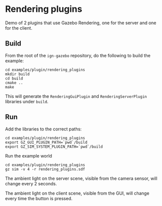 # Rendering plugins

Demo of 2 plugins that use Gazebo Rendering, one for the server and one for the client.

## Build

From the root of the `ign-gazebo` repository, do the following to build the example:

~~~
cd examples/plugin/rendering_plugins
mkdir build
cd build
cmake ..
make
~~~

This will generate the `RenderingGuiPlugin` and `RenderingServerPlugin` libraries under `build`.

## Run

Add the libraries to the correct paths:

~~~
cd examples/plugin/rendering_plugins
export GZ_GUI_PLUGIN_PATH=`pwd`/build
export GZ_SIM_SYSTEM_PLUGIN_PATH=`pwd`/build
~~~

Run the example world

~~~
cd examples/plugin/rendering_plugins
gz sim -v 4 -r rendering_plugins.sdf
~~~

The ambient light on the server scene, visible from the camera sensor, will change every 2 seconds.

The ambient light on the client scene, visible from the GUI, will change every time the button is pressed.
